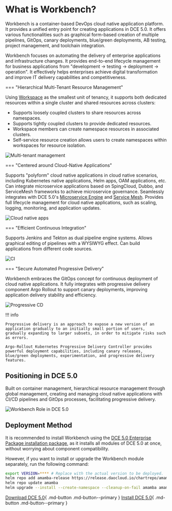 # What is Workbench?

Workbench is a container-based DevOps cloud native application platform.
It provides a unified entry point for creating applications in DCE 5.0.
It offers various functionalities such as graphical form-based creation
of multiple pipelines, GitOps, canary deployments, blue/green deployments,
AB testing, project management, and toolchain integration.

Workbench focuses on automating the delivery of enterprise applications
and infrastructure changes. It provides end-to-end lifecycle management for business
applications from "development -> testing -> deployment -> operation". It effectively
helps enterprises achieve digital transformation and improve IT delivery capabilities and competitiveness.

=== "Hierarchical Multi-Tenant Resource Management"

Using [Workspace](../../ghippo/user-guide/workspace/ws-folder.md) as the smallest unit of tenancy, it supports both dedicated resources within a single cluster and shared resources across clusters:

- Supports loosely coupled clusters to share resources across namespaces.
- Supports tightly coupled clusters to provide dedicated resources.
- Workspace members can create namespace resources in associated clusters.
- Self-service resource creation allows users to create namespaces within workspaces for resource isolation.

![Multi-tenant management](https://docs.daocloud.io/daocloud-docs-images/docs/en/docs/amamba/images/what01.png)

=== "Centered around Cloud-Native Applications"

Supports "polyform" cloud native applications in cloud native scenarios, including Kubernetes native applications, Helm apps, OAM applications, etc.
Can integrate microservice applications based on SpingCloud, Dubbo, and ServiceMesh frameworks to achieve microservice governance. Seamlessly integrates with DCE 5.0's [Microservice Engine](../../skoala/intro/index.md) and [Service Mesh](../../mspider/intro/index.md).
Provides full lifecycle management for cloud native applications, such as scaling, logging, monitoring, and application updates.

![Cloud native apps](https://docs.daocloud.io/daocloud-docs-images/docs/en/docs/amamba/images/what02.png)

=== "Efficient Continuous Integration"

Supports Jenkins and Tekton as dual pipeline engine systems. Allows graphical editing of pipelines with a WYSIWYG effect. Can build applications from different code sources.

![CI](https://docs.daocloud.io/daocloud-docs-images/docs/en/docs/amamba/images/scenarios01.png)

=== "Secure Automated Progressive Delivery"

Workbench embraces the GitOps concept for continuous deployment of cloud native applications. It fully integrates with progressive delivery component Argo Rollout to support canary deployments, improving application delivery stability and efficiency.

![Progressive CD](https://docs.daocloud.io/daocloud-docs-images/docs/amamba/images/what04.png)

!!! info

    Progressive delivery is an approach to expose a new version of an application gradually to an initially small portion of users, gradually expanding to larger subsets, in order to mitigate risks such as errors.
    
    Argo-Rollout Kubernetes Progressive Delivery Controller provides powerful deployment capabilities, including canary releases, blue/green deployments, experimentation, and progressive delivery features.

## Positioning in DCE 5.0

Built on container management, hierarchical resource management through global management,
creating and managing cloud native applications with CI/CD pipelines and GitOps processes,
facilitating progressive delivery.

![Workbench Role in DCE 5.0](https://docs.daocloud.io/daocloud-docs-images/docs/en/docs/amamba/images/what01.png)

## Deployment Method

It is recommended to install Workbench using the
[DCE 5.0 Enterprise Package installation package](../../install/commercial/start-install.md),
as it installs all modules of DCE 5.0 at once, without worrying about component compatibility.

However, if you want to install or upgrade the Workbench module separately, run the following command:

```bash
export VERSION=**** # Replace with the actual version to be deployed.
helm repo add amamba-release https://release.daocloud.io/chartrepo/amamba
helm repo update amamba
helm upgrade --install --create-namespace --cleanup-on-fail amamba amamba-release/amamba -n amamba-system --version=${VERSION}
```

[Download DCE 5.0](../../download/index.md){ .md-button .md-button--primary }
[Install DCE 5.0](../../install/index.md){ .md-button .md-button--primary }
